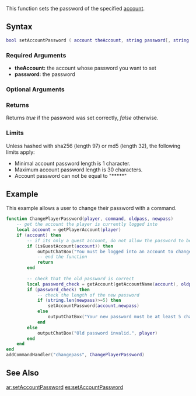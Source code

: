This function sets the password of the specified [account](/docs/account.md "wikilink").

Syntax
------

``` lua
bool setAccountPassword ( account theAccount, string password[, string passwordType="plaintext"] )
```

### Required Arguments

-   **theAccount:** the account whose password you want to set
-   **password:** the password

### Optional Arguments

### Returns

Returns *true* if the password was set correctly, *false* otherwise.

### Limits

Unless hashed with sha256 (length 97) or md5 (length 32), the following limits apply:

-   Minimal account password length is 1 character.
-   Maximum account password length is 30 characters.
-   Account password can not be equal to "\*\*\*\*\*"

Example
-------

This example allows a user to change their password with a command.

``` lua
function ChangePlayerPassword(player, command, oldpass, newpass)
    -- get the account the player is currently logged into
    local account = getPlayerAccount(player)
    if (account) then
        -- if its only a guest account, do not allow the password to be changed
        if (isGuestAccount(account)) then
            outputChatBox("You must be logged into an account to change your password.", player) 
            -- end the function
            return
        end
        
        -- check that the old password is correct
        local password_check = getAccount(getAccountName(account), oldpass)
        if (password_check) then
            -- check the length of the new password
            if (string.len(newpass)>=5) then
                setAccountPassword(account,newpass)
            else
                outputChatBox("Your new password must be at least 5 characters long.", player)
            end
        else
            outputChatBox("Old password invalid.", player)
        end
    end
end
addCommandHandler("changepass", ChangePlayerPassword)
```

See Also
--------

[ar:setAccountPassword](/docs/ar:setAccountPassword.md "wikilink") [es:setAccountPassword](/es:setAccountPassword.md "wikilink")

